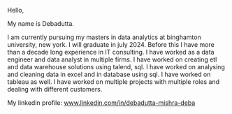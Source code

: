 Hello,

My name is Debadutta.

I am currently pursuing my masters in data analytics at binghamton university, new york. I will graduate in july 2024. Before this I have more than a decade long experience in IT consulting.
I have worked as a data engineer and data analyst in multiple firms. I have worked on creating etl and data warehouse solutions using talend, sql. I have worked on analysing and cleaning data in excel and in database using sql. I have worked on tableau as well. I have worked on multiple projects with multiple roles and dealing with different customers.

My linkedin profile: www.linkedin.com/in/debadutta-mishra-deba
